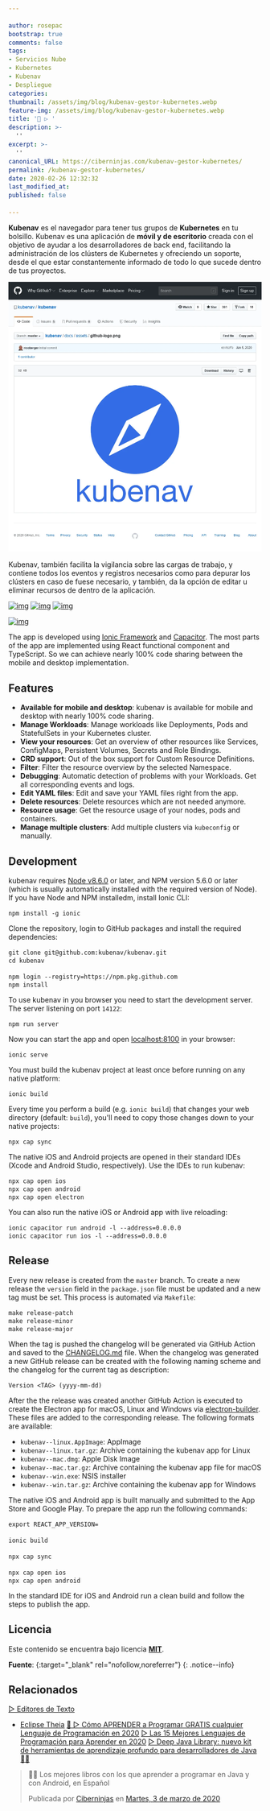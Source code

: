```yaml
---

author: rosepac
bootstrap: true
comments: false
tags:
- Servicios Nube
- Kubernetes
- Kubenav
- Despliegue
categories:
thumbnail: /assets/img/blog/kubenav-gestor-kubernetes.webp
feature-img: /assets/img/blog/kubenav-gestor-kubernetes.webp
title: '🚀 ▷ '
description: >-
  ''
excerpt: >-
  ''
canonical_URL: https://ciberninjas.com/kubenav-gestor-kubernetes/
permalink: /kubenav-gestor-kubernetes/
date: 2020-02-26 12:32:32
last_modified_at: 
published: false

---
```


**Kubenav** es el navegador para tener tus grupos de **Kubernetes** en tu bolsillo. Kubenav es una aplicación de **móvil y de escritorio** creada con el objetivo de ayudar a los desarrolladores de back end, facilitando la administración de los clústers de Kubernetes y ofreciendo un soporte, desde el que estar constantemente informado de todo lo que sucede dentro de tus proyectos.

![Kubenav, una aplicación perfecta para gestionar todos tus proyectos dentro de Kubernetes](/assets/img/blog/kubenav-gestor-kubernetes.webp "Kubenav, una aplicación perfecta para gestionar todos tus proyectos dentro de Kubernetes")

Kubenav, también facilita la vigilancia sobre las cargas de trabajo, y contiene todos los eventos y registros necesarios como para depurar los clústers en caso de fuese necesario, y también, da la opción de editar u eliminar recursos de dentro de la aplicación.

[![img](https://github.com/kubenav/kubenav/raw/master/docs/assets/app-store-badge.png)](https://apps.apple.com/us/app/kubenav/id1494512160) [![img](https://github.com/kubenav/kubenav/raw/master/docs/assets/google-play-badge.png)](https://play.google.com/store/apps/details?id=io.kubenav.kubenav) [![img](https://github.com/kubenav/kubenav/raw/master/docs/assets/desktop-badge.png)](https://github.com/kubenav/kubenav/releases)

[![img](https://github.com/kubenav/kubenav/raw/master/docs/assets/github-screenshot.png)](https://github.com/kubenav/kubenav/blob/master/docs/assets/github-screenshot.png)

<!-- Reeleer hasta abajo https://github.com/kubenav/kubenav -->
The app is developed using [Ionic Framework](https://ionicframework.com/) and [Capacitor](https://capacitor.ionicframework.com/). The most parts of the app are implemented using React functional component and TypeScript. So we can achieve nearly 100% code sharing between the mobile and desktop implementation.

## Features

-  **Available for mobile and desktop**: kubenav is available for mobile and desktop with nearly 100% code sharing.
-  **Manage Workloads**: Manage workloads like Deployments, Pods and StatefulSets in your Kubernetes cluster.
-  **View your resources**: Get an overview of other resources like Services, ConfigMaps, Persistent Volumes, Secrets and Role Bindings.
-  **CRD support**: Out of the box support for Custom Resource Definitions.
-  **Filter**: Filter the resource overview by the selected Namespace.
-  **Debugging**: Automatic detection of problems with your Workloads. Get all corresponding events and logs.
-  **Edit YAML files**: Edit and save your YAML files right from the app.
-  **Delete resources**: Delete resources which are not needed anymore.
-  **Resource usage**: Get the resource usage of your nodes, pods and containers.
-  **Manage multiple clusters**: Add multiple clusters via `kubeconfig` or manually.

## Development

kubenav requires [Node v8.6.0](https://nodejs.org/) or later, and NPM version 5.6.0 or later (which is usually automatically installed with the required version of Node). If you have Node and NPM installedm, install Ionic CLI:

```
npm install -g ionic
```

Clone the repository, login to GitHub packages and install the required dependencies:

```
git clone git@github.com:kubenav/kubenav.git
cd kubenav

npm login --registry=https://npm.pkg.github.com
npm install
```

To use kubenav in you browser you need to start the development server. The server listening on port `14122`:

```
npm run server
```

Now you can start the app and open [localhost:8100](http://localhost:8100/) in your browser:

```
ionic serve
```

You must build the kubenav project at least once before running on any native platform:

```
ionic build
```

Every time you perform a build (e.g. `ionic build`) that changes your web directory (default: `build`), you'll need to copy those changes down to your native projects:

```
npx cap sync
```

The native iOS and Android projects are opened in their standard IDEs (Xcode and Android Studio, respectively). Use the IDEs to run kubenav:

```
npx cap open ios
npx cap open android
npx cap open electron
```

You can also run the native iOS or Android app with live reloading:

```
ionic capacitor run android -l --address=0.0.0.0
ionic capacitor run ios -l --address=0.0.0.0
```

## Release

Every new release is created from the `master` branch. To create a new release the `version` field in the `package.json` file must be updated and a new tag must be set. This process is automated via `Makefile`:

```
make release-patch
make release-minor
make release-major

```

When the tag is pushed the changelog will be generated via GitHub Action and saved to the [CHANGELOG.md](https://github.com/kubenav/kubenav/blob/master/CHANGELOG.md) file. When the changelog was generated a new GitHub release can be created with the following naming scheme and the changelog for the current tag as description:

```
Version <TAG> (yyyy-mm-dd)
```

After the the release was created another GitHub Action is executed to create the Electron app for macOS, Linux and Windows via [electron-builder](https://www.electron.build/). These files are added to the corresponding release. The following formats are available:

- `kubenav--linux.AppImage`: AppImage
- `kubenav--linux.tar.gz`: Archive containing the kubenav app for Linux
- `kubenav--mac.dmg`: Apple Disk Image
- `kubenav--mac.tar.gz`: Archive containing the kubenav app file for macOS
- `kubenav--win.exe`: NSIS installer
- `kubenav--win.tar.gz`: Archive containing the kubenav app for Windows

The native iOS and Android app is built manually and submitted to the App Store and Google Play. To prepare the app run the following commands:

```
export REACT_APP_VERSION=

ionic build

npx cap sync

npx cap open ios
npx cap open android
```

In the standard IDE for iOS and Android run a clean build and follow the steps to publish the app.
## Licencia

Este contenido se encuentra bajo licencia **[MIT](https://github.com/kubenav/kubenav/blob/master/LICENSE "Licencia Apache 2.0")**.

**Fuente**\: [](https://github.com/kubenav/kubenav ""){:target="_blank" rel="nofollow,noreferrer"}
{: .notice--info}

## Relacionados

[▷ Editores de Texto](/categoria/#editor-de-texto)
  * [Eclipse Theia](/wiki/eclipse-theia)
[🥇 ▷ Cómo APRENDER a Programar GRATIS cualquier Lenguaje de Programación en 2020](/programar/)
[▷ Las 15 Mejores Lenguajes de Programación para Aprender en 2020](/15-mejores-lenguajes-programacion/)
[▷ Deep Java Library: nuevo kit de herramientas de aprendizaje profundo para desarrolladores de Java 👨‍💻](/deep-java-libreria-herramienta-desarrolladores-aprendizaje-profundo/)

<div class="fb-post" data-href="https://www.facebook.com/ciberninjas/posts/1331109157075936" data-width="850" data-show-text="true"><blockquote cite="https://developers.facebook.com/ciberninjas/posts/1331109157075936" class="fb-xfbml-parse-ignore"><p>👨‍💻 Los mejores libros con los que aprender a programar en Java y con Android, en Español</p>Publicada por <a href="https://www.facebook.com/ciberninjas/">Ciberninjas</a> en&nbsp;<a href="https://developers.facebook.com/ciberninjas/posts/1331109157075936">Martes, 3 de marzo de 2020</a></blockquote></div>